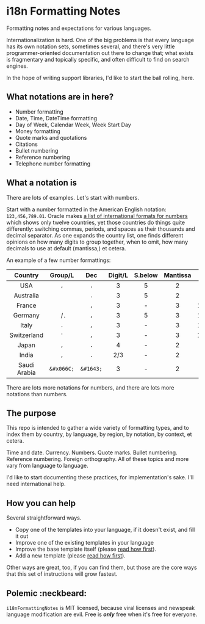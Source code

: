 i18n Formatting Notes
=====================

Formatting notes and expectations for various languages.

Internationalization is hard.  One of the big problems is that every language has its own notation sets,
sometimes several, and there's very little programmer-oriented documentation out there to change that; what
exists is fragmentary and topically specific, and often difficult to find on search engines.

In the hope of writing support libraries, I'd like to start the ball rolling, here.



What notations are in here?
---------------------------

* Number formatting
* Date, Time, DateTime formatting
* Day of Week, Calendar Week, Week Start Day
* Money formatting
* Quote marks and quotations
* Citations
* Bullet numbering
* Reference numbering
* Telephone number formatting



What a notation is
------------------

There are lots of examples.  Let's start with numbers.

Start with a number formatted in the American English notation: `123,456,789.01`.  Oracle makes [a list of
international formats for numbers](http://docs.oracle.com/cd/E19455-01/806-0169/overview-9/index.html)
which shows only twelve countries, yet those countries do things quite differently: switching commas, periods,
and spaces as their thousands and decimal separator.  As one expands the country list, one finds different
opinions on how many digits to group together, when to omit, how many decimals to use at default (mantissa,)
et cetera.

An example of a few number formattings:

| Country       | Group/L    | Dec       | Digit/L | S.below | Mantissa | Sample                             |
|:-------------:|:----------:|:---------:|:-------:|:-------:|:--------:|:----------------------------------:|
| USA           | `,`        | `.`       | 3       | 5       | 2        | 123,456,789.01                     |
| Australia     | ` `        | `.`       | 3       | 5       | 2        | 123 456 789.01                     |
| France        | ` `        | `,`       | 3       | -       | 3        | 123 456 789,012                    |
| Germany       | ` `/`.`    | `,`       | 3       | 5       | 3        | 123 456.789,012                    |
| Italy         | `.`        | `,`       | 3       | -       | 3        | 123.456.789,012                    |
| Switzerland   | `'`        | `,`       | 3       | -       | 3        | 123'456'789,012                    |
| Japan         | `,`        | `.`       | 4       | -       | 2        | 1,2345,6789.01                     |
| India         | `,`        | `.`       | 2/3     | -       | 2        | 12,34,56,789.01                    |
| Saudi Arabia  | `&#x066C;` | `&#1643;` | 3       | -       | 2        | 123&#x066C;456&#x066C;789&#1643;01 |

There are lots more notations for numbers, and there are lots more notations than numbers.



The purpose
-----------

This repo is intended to gather a wide variety of formatting types, and to index them by country, by language,
by region, by notation, by context, et cetera.

Time and date.  Currency.  Numbers.  Quote marks.  Bullet numbering.  Reference numbering.  Foreign
orthography. All of these topics and more vary from language to language.

I'd like to start documenting these practices, for implementation's sake.  I'll need international help.



How you can help
----------------

Several straightforward ways.

* Copy one of the templates into your language, if it doesn't exist, and fill it out
* Improve one of the existing templates in your language
* Improve the base template itself (please [read how first](#)).
* Add a new template (please [read how first](#)).

Other ways are great, too, if you can find them, but those are the core ways that this set of instructions
will grow fastest.



Polemic :neckbeard:
-------------------

`i18nFormattingNotes` is MIT licensed, because viral licenses and newspeak language modification are evil.
Free is ***only*** free when it's free for everyone.
